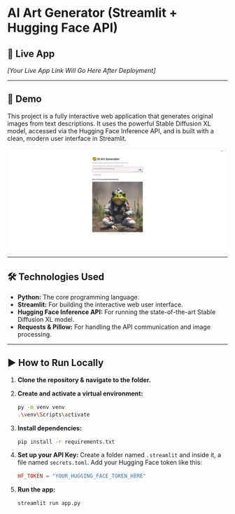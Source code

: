 # AI Art Generator (Streamlit + Hugging Face API)

## 🚀 Live App

*[Your Live App Link Will Go Here After Deployment]*

---

## 🎨 Demo

This project is a fully interactive web application that generates original images from text descriptions. It uses the powerful Stable Diffusion XL model, accessed via the Hugging Face Inference API, and is built with a clean, modern user interface in Streamlit.

![App Screenshot](demo.png)

---

## 🛠️ Technologies Used

* **Python:** The core programming language.
* **Streamlit:** For building the interactive web user interface.
* **Hugging Face Inference API:** For running the state-of-the-art Stable Diffusion XL model.
* **Requests & Pillow:** For handling the API communication and image processing.

---

## ▶️ How to Run Locally

1.  **Clone the repository & navigate to the folder.**

2.  **Create and activate a virtual environment:**
    ```bash
    py -m venv venv
    .\venv\Scripts\activate
    ```

3.  **Install dependencies:**
    ```bash
    pip install -r requirements.txt
    ```

4.  **Set up your API Key:**
    Create a folder named `.streamlit` and inside it, a file named `secrets.toml`. Add your Hugging Face token like this:
    ```toml
    HF_TOKEN = "YOUR_HUGGING_FACE_TOKEN_HERE"
    ```

5.  **Run the app:**
    ```bash
    streamlit run app.py
    ```